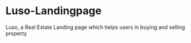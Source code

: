# Luso-Landingpage
Luso, a Real Estate Landing page which helps users in buying and selling property
